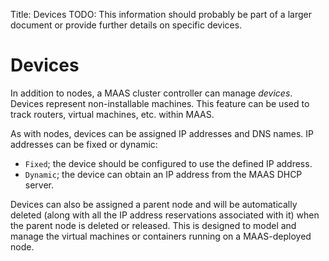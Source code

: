 Title: Devices
TODO:  This information should probably be part of a larger document or provide
       further details on specific devices.
# Devices

In addition to nodes, a MAAS cluster controller can manage *devices*. Devices
represent non-installable machines. This feature can be used to track routers,
virtual machines, etc. within MAAS.

As with nodes, devices can be assigned IP addresses and DNS names. IP
addresses can be fixed or dynamic:

- `Fixed`; the device should be configured to use the defined IP address.
- `Dynamic`; the device can obtain an IP address from the MAAS DHCP server.

Devices can also be assigned a parent node and will be automatically deleted
(along with all the IP address reservations associated with it) when the
parent node is deleted or released. This is designed to model and manage the
virtual machines or containers running on a MAAS-deployed node.
